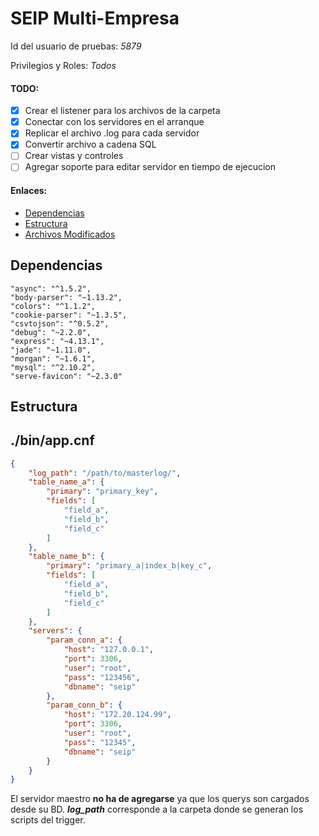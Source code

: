 SEIP Multi-Empresa
========================

Id del usuario de pruebas: *5879*

Privilegios y Roles: *Todos*

#### TODO:

- [x] Crear el listener para los archivos de la carpeta
- [x] Conectar con los servidores en el arranque
- [x] Replicar el archivo .log para cada servidor
- [x] Convertir archivo a cadena SQL
- [ ] Crear vistas y controles
- [ ] Agregar soporte para editar servidor en tiempo de ejecucion

#### Enlaces:

- [Dependencias](#dependencias)
- [Estructura](#estructura)
- [Archivos Modificados](#archivos-modificados)


Dependencias
----------------------------------

```
"async": "^1.5.2",
"body-parser": "~1.13.2",
"colors": "^1.1.2",
"cookie-parser": "~1.3.5",
"csvtojson": "^0.5.2",
"debug": "~2.2.0",
"express": "~4.13.1",
"jade": "~1.11.0",
"morgan": "~1.6.1",
"mysql": "^2.10.2",
"serve-favicon": "~2.3.0"
```


Estructura
-------------------------------------

## ./bin/app.cnf

```json
{
	"log_path": "/path/to/masterlog/",
	"table_name_a": {
		"primary": "primary_key",
		"fields": [
			"field_a",
			"field_b",
			"field_c"
		]
	},
	"table_name_b": {
		"primary": "primary_a|index_b|key_c",
		"fields": [
			"field_a",
			"field_b",
			"field_c"
		]
	},
	"servers": {
		"param_conn_a": {
			"host": "127.0.0.1",
			"port": 3306,
			"user": "root",
			"pass": "123456",
			"dbname": "seip"
		},
		"param_conn_b": {
			"host": "172.20.124.99",
			"port": 3306,
			"user": "root",
			"pass": "12345",
			"dbname": "seip"
		}
	}
}
```

El servidor maestro **no ha de agregarse** ya que los querys son cargados desde su BD. **_log\_path_** corresponde a la carpeta donde se generan los scripts del trigger.